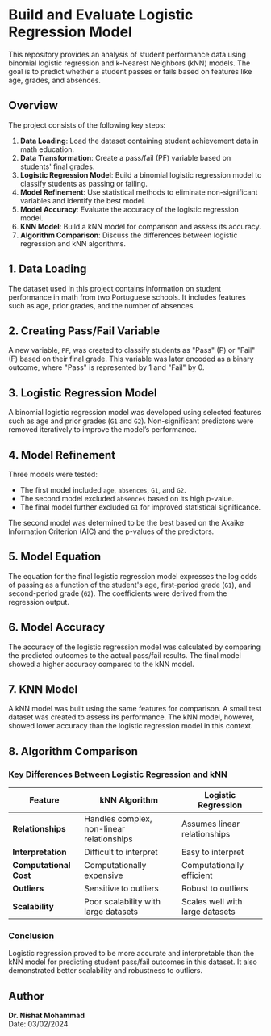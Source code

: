 # Build and Evaluate Logistic Regression Model

This repository provides an analysis of student performance data using binomial logistic regression and k-Nearest Neighbors (kNN) models. The goal is to predict whether a student passes or fails based on features like age, grades, and absences.

## Overview

The project consists of the following key steps:

1. **Data Loading**: Load the dataset containing student achievement data in math education.
2. **Data Transformation**: Create a pass/fail (PF) variable based on students' final grades.
3. **Logistic Regression Model**: Build a binomial logistic regression model to classify students as passing or failing.
4. **Model Refinement**: Use statistical methods to eliminate non-significant variables and identify the best model.
5. **Model Accuracy**: Evaluate the accuracy of the logistic regression model.
6. **KNN Model**: Build a kNN model for comparison and assess its accuracy.
7. **Algorithm Comparison**: Discuss the differences between logistic regression and kNN algorithms.

## 1. Data Loading

The dataset used in this project contains information on student performance in math from two Portuguese schools. It includes features such as age, prior grades, and the number of absences.

## 2. Creating Pass/Fail Variable

A new variable, `PF`, was created to classify students as "Pass" (P) or "Fail" (F) based on their final grade. This variable was later encoded as a binary outcome, where "Pass" is represented by 1 and "Fail" by 0.

## 3. Logistic Regression Model

A binomial logistic regression model was developed using selected features such as age and prior grades (`G1` and `G2`). Non-significant predictors were removed iteratively to improve the model’s performance.

## 4. Model Refinement

Three models were tested:
- The first model included `age`, `absences`, `G1`, and `G2`.
- The second model excluded `absences` based on its high p-value.
- The final model further excluded `G1` for improved statistical significance.

The second model was determined to be the best based on the Akaike Information Criterion (AIC) and the p-values of the predictors.

## 5. Model Equation

The equation for the final logistic regression model expresses the log odds of passing as a function of the student's age, first-period grade (`G1`), and second-period grade (`G2`). The coefficients were derived from the regression output.

## 6. Model Accuracy

The accuracy of the logistic regression model was calculated by comparing the predicted outcomes to the actual pass/fail results. The final model showed a higher accuracy compared to the kNN model.

## 7. KNN Model

A kNN model was built using the same features for comparison. A small test dataset was created to assess its performance. The kNN model, however, showed lower accuracy than the logistic regression model in this context.

## 8. Algorithm Comparison

### Key Differences Between Logistic Regression and kNN

| Feature              | kNN Algorithm                               | Logistic Regression                              |
|----------------------|-----------------------------------------------|--------------------------------------------------|
| **Relationships**    | Handles complex, non-linear relationships    | Assumes linear relationships                     |
| **Interpretation**   | Difficult to interpret                       | Easy to interpret                                |
| **Computational Cost**| Computationally expensive                    | Computationally efficient                        |
| **Outliers**         | Sensitive to outliers                        | Robust to outliers                               |
| **Scalability**      | Poor scalability with large datasets         | Scales well with large datasets                  |

### Conclusion

Logistic regression proved to be more accurate and interpretable than the kNN model for predicting student pass/fail outcomes in this dataset. It also demonstrated better scalability and robustness to outliers.

## Author

**Dr. Nishat Mohammad**  
Date: 03/02/2024
